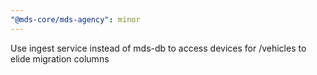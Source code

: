 ```yaml
---
"@mds-core/mds-agency": minor
---
```


Use ingest service instead of mds-db to access devices for /vehicles to elide migration columns
